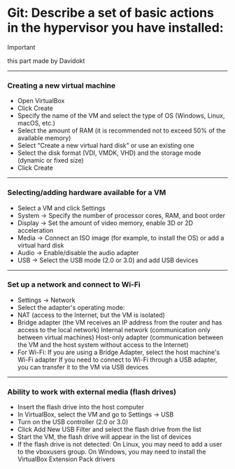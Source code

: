# Git: **Describe a set of basic actions in the hypervisor you have installed:**
>[!IMPORTANT]
> this part made by Davidokt
---
### Creating a new virtual machine
- Open VirtualBox
- Click Create
- Specify the name of the VM and select the type of OS (Windows, Linux, macOS, etc.)
- Select the amount of RAM (it is recommended not to exceed 50% of the available memory)
- Select “Create a new virtual hard disk” or use an existing one
- Select the disk format (VDI, VMDK, VHD) and the storage mode (dynamic or fixed size)
- Click Create
---
### Selecting/adding hardware available for a VM
- Select a VM and click Settings
- System → Specify the number of processor cores, RAM, and boot order
- Display → Set the amount of video memory, enable 3D or 2D acceleration
- Media → Connect an ISO image (for example, to install the OS) or add a virtual hard disk
- Audio → Enable/disable the audio adapter
- USB → Select the USB mode (2.0 or 3.0) and add USB devices
---
### Set up a network and connect to Wi-Fi
 - Settings → Network
 - Select the adapter's operating mode:
 - NAT (access to the Internet, but the VM is isolated)
 - Bridge adapter (the VM receives an IP address from the router and has access to the local network)
    Internal network (communication only between virtual machines)
    Host-only adapter (communication between the VM and the host system without access to the Internet)
 - For Wi-Fi:
    If you are using a Bridge Adapter, select the host machine's Wi-Fi adapter
    If you need to connect to Wi-Fi through a USB adapter, you can transfer it to the VM via USB devices
---
### Ability to work with external media (flash drives)
- Insert the flash drive into the host computer
- In VirtualBox, select the VM and go to Settings → USB
- Turn on the USB controller (2.0 or 3.0)
- Click Add New USB Filter and select the flash drive from the list
- Start the VM, the flash drive will appear in the list of devices
- If the flash drive is not detected:
    On Linux, you may need to add a user to the vboxusers group.
    On Windows, you may need to install the VirtualBox Extension Pack drivers
